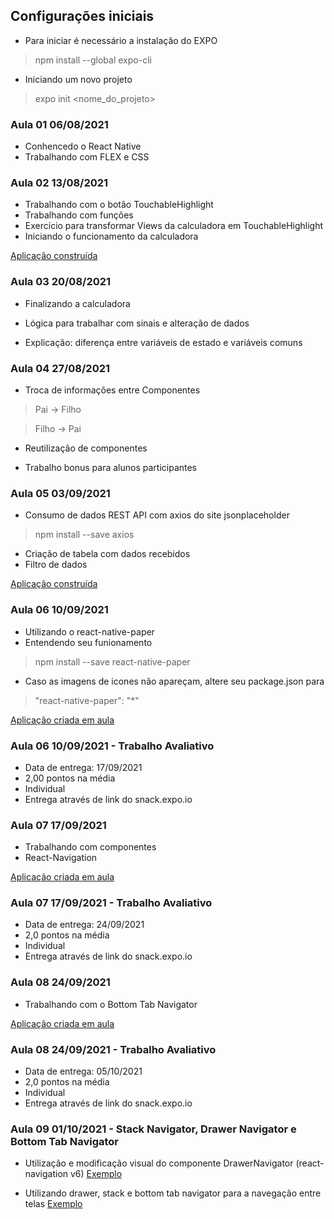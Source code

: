 ## Configurações iniciais ##
- Para iniciar é necessário a instalação do EXPO
> npm install --global expo-cli

- Iniciando um novo projeto
> expo init <nome_do_projeto>

### Aula 01 06/08/2021
- Conhencedo o React Native
- Trabalhando com FLEX e CSS

### Aula 02 13/08/2021
- Trabalhando com o botão TouchableHighlight
- Trabalhando com funções
- Exercício para transformar Views da calculadora em TouchableHighlight
- Iniciando o funcionamento da calculadora

[Aplicação construída](https://snack.expo.dev/@rodescobar/95fe58)

### Aula 03 20/08/2021
- Finalizando a calculadora
- Lógica para trabalhar com sinais e alteração de dados

- Explicação: diferença entre variáveis de estado e variáveis comuns

### Aula 04 27/08/2021
- Troca de informações entre Componentes 
> Pai -> Filho

> Filho -> Pai

- Reutilização de componentes

- Trabalho bonus para alunos participantes

### Aula 05 03/09/2021
- Consumo de dados REST API com axios do site jsonplaceholder
> npm install --save axios

- Criação de tabela com dados recebidos
- Filtro de dados

[Aplicação construída](https://snack.expo.dev/@rodescobar/e51700)

### Aula 06 10/09/2021
- Utilizando o react-native-paper
- Entendendo seu funionamento
> npm install --save react-native-paper

- Caso as imagens de icones não apareçam, altere seu package.json para
> "react-native-paper": "*"

[Aplicação criada em aula](https://snack.expo.dev/@rodescobar/9f6c12)

### Aula 06 10/09/2021 - Trabalho Avaliativo
- Data de entrega: 17/09/2021
- 2,00 pontos na média
- Individual
- Entrega através de link do snack.expo.io

### Aula 07 17/09/2021
- Trabalhando com componentes
- React-Navigation

[Aplicação criada em aula](https://snack.expo.dev/@rodescobar/2021-09-17)


### Aula 07 17/09/2021 - Trabalho Avaliativo
- Data de entrega: 24/09/2021
- 2,0 pontos na média
- Individual
- Entrega através de link do snack.expo.io

### Aula 08 24/09/2021
- Trabalhando com o Bottom Tab Navigator

[Aplicação criada em aula](https://snack.expo.dev/@rodescobar/f6d080)

### Aula 08 24/09/2021 - Trabalho Avaliativo
- Data de entrega: 05/10/2021
- 2,0 pontos na média
- Individual
- Entrega através de link do snack.expo.io

### Aula 09 01/10/2021 - Stack Navigator, Drawer Navigator e Bottom Tab Navigator
- Utilização e modificação visual do componente DrawerNavigator (react-navigation v6)
[Exemplo](https://snack.expo.dev/@rodescobar/0e7acb)

- Utilizando drawer, stack e bottom tab navigator para a navegação entre telas
[Exemplo](https://snack.expo.dev/@rodescobar/6b435c)